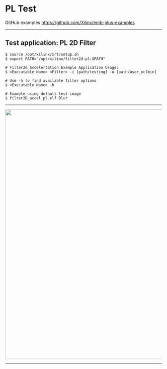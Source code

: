 # PL Test

GitHub examples
https://github.com/Xilinx/emb-plus-examples


---
## Test application: PL 2D Filter
```
$ source /opt/xilinx/xrt/setup.sh
$ export PATH="/opt/xilinx/filter2d-pl:$PATH"

# Filter2d Accelertation Example Application Usage:
$ <Executable Name> <Filter> -i [path/testimg] -u [path/user_xclbin]

# Use -h to find available filter options
$ <Executable Name> -h

# Example using default test image
$ filter2D_accel_pl.elf Blur
```

---
<img src="https://github.com/user-attachments/assets/ed9e0a0a-afe8-40c7-ac74-a73a1f6491f3" width=800>
 

--- 
